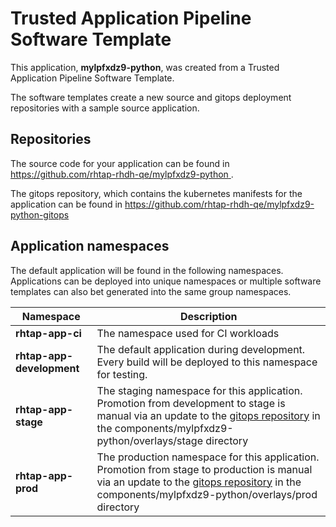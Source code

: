 # Trusted Application Pipeline Software Template

This application, **mylpfxdz9-python**, was created from a Trusted Application Pipeline Software Template.

The software templates create a new source and gitops deployment repositories with a sample source application. 

## Repositories

The source code for your application can be found in [https://github.com/rhtap-rhdh-qe/mylpfxdz9-python ](https://github.com/rhtap-rhdh-qe/mylpfxdz9-python ).
 
The gitops repository, which contains the kubernetes manifests for the application can be found in 
[https://github.com/rhtap-rhdh-qe/mylpfxdz9-python-gitops ](https://github.com/rhtap-rhdh-qe/mylpfxdz9-python-gitops ) 

## Application namespaces 

The default application will be found in the following namespaces. Applications can be deployed into unique namespaces or multiple software templates can also bet generated into the same group namespaces.  

|  Namespace   |  Description   |  
| -------- | -------- |
| **rhtap-app-ci** | The namespace used for CI workloads |
| **rhtap-app-development** | The default application during development. Every build will be deployed to this namespace for testing. |
| **rhtap-app-stage** | The staging namespace for this application. Promotion from development to stage is manual via an update to the [gitops repository](https://github.com/rhtap-rhdh-qe/mylpfxdz9-python-gitops ) in the components/mylpfxdz9-python/overlays/stage directory |
| **rhtap-app-prod** | The production namespace for this application. Promotion from stage to production is manual via an update to the [gitops repository](https://github.com/rhtap-rhdh-qe/mylpfxdz9-python-gitops ) in the components/mylpfxdz9-python/overlays/prod directory |